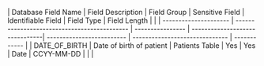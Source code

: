 | Database Field Name | Field Description | Field Group | Sensitive Field                                                                             | Identifiable Field | Field Type | Field Length |                                                                                                                                                                                                                                            |
| --------------------- | -------------------------------------------- | ---------------- | -------------------------------| ------------------------- | ------------------------------ | ------------ |
| DATE_OF_BIRTH            |      Date of birth of patient      | Patients Table | Yes | Yes | Date | CCYY-MM-DD |                                                                               |                                                                                                                                                                                                                                                     |
